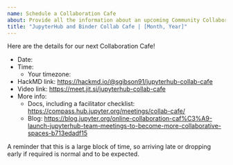 ```yaml
---
name: Schedule a Collaboration Cafe
about: Provide all the information about an upcoming Community Collaboration Cafe
title: "JupyterHub and Binder Collab Cafe | [Month, Year]"
---
```


Here are the details for our next Collaboration Cafe!

- Date: <!-- Enter the date here -->
- Time: <!-- Enter the time and timezone here -->
  - Your timezone: <!-- Provide an arewemeetingyet.com link for folk in other timezones here -->
- HackMD link: https://hackmd.io/@sgibson91/jupyterhub-collab-cafe
- Video link: https://meet.jit.si/jupyterhub-collab-cafe
- More info:
  - Docs, including a facilitator checklist: https://compass.hub.jupyter.org/meetings/collab-cafe/
  - Blog: https://blog.jupyter.org/online-collaboration-caf%C3%A9-launch-jupyterhub-team-meetings-to-become-more-collaborative-spaces-b713edadf15

A reminder that this is a large block of time, so arriving late or dropping early if required is normal and to be expected.
